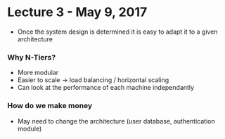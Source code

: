 # Lecture 3 - May 9, 2017

- Once the system design is determined it is easy to adapt it to a given architecture

### Why N-Tiers?
- More modular
- Easier to scale -> load balancing / horizontal scaling
- Can look at the performance of each machine independantly

### How do we make money
- May need to change the architecture (user database, authentication module)


